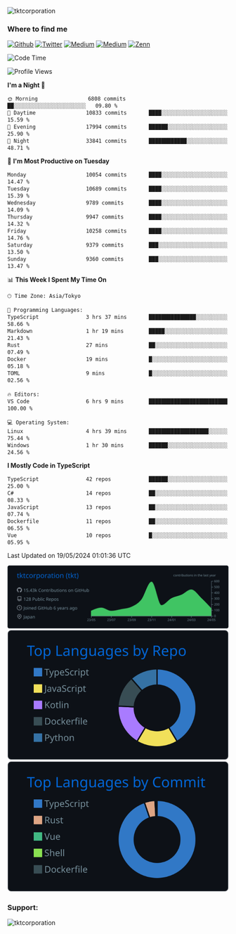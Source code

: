 <p align="left"> <img src="https://komarev.com/ghpvc/?username=tktcorporation&label=Profile%20views&color=0e75b6&style=flat" alt="tktcorporation" /> </p>

<h3>Where to find me</h3>
<p>
<a href="https://github.com/tktcorporation" target="_blank"><img alt="Github" src="https://img.shields.io/badge/GitHub-%2312100E.svg?&style=for-the-badge&logo=Github&logoColor=white" /></a>
<a href="https://twitter.com/tktcorporation" target="_blank"><img alt="Twitter" src="https://img.shields.io/badge/twitter-%231DA1F2.svg?&style=for-the-badge&logo=twitter&logoColor=white" /></a>
<a href="https://www.linkedin.com/in/tktcorporation" target="_blank"><img alt="Medium" src="https://img.shields.io/badge/linkdin-0a66c2.svg?&style=for-the-badge&logo=linkedin&logoColor=white" /></a>
<a href="https://qiita.com/tktcorporation" target="_blank"><img alt="Medium" src="https://img.shields.io/badge/qiita-55C500.svg?&style=for-the-badge&logo=qiita&logoColor=white" /></a>
<a href="https://zenn.dev/tktcorporation" target="_blank"><img alt="Zenn" src="https://img.shields.io/badge/Zenn-3EA8FF.svg?&style=for-the-badge&logo=Zenn&logoColor=white" /></a>
</p>
  
<!--START_SECTION:waka-->
![Code Time](http://img.shields.io/badge/Code%20Time-1%2C543%20hrs%2028%20mins-blue)

![Profile Views](http://img.shields.io/badge/Profile%20Views-0-blue)

**I'm a Night 🦉** 

```text
🌞 Morning                6808 commits        ██░░░░░░░░░░░░░░░░░░░░░░░   09.80 % 
🌆 Daytime                10833 commits       ████░░░░░░░░░░░░░░░░░░░░░   15.59 % 
🌃 Evening                17994 commits       ██████░░░░░░░░░░░░░░░░░░░   25.90 % 
🌙 Night                  33841 commits       ████████████░░░░░░░░░░░░░   48.71 % 
```
📅 **I'm Most Productive on Tuesday** 

```text
Monday                   10054 commits       ████░░░░░░░░░░░░░░░░░░░░░   14.47 % 
Tuesday                  10689 commits       ████░░░░░░░░░░░░░░░░░░░░░   15.39 % 
Wednesday                9789 commits        ████░░░░░░░░░░░░░░░░░░░░░   14.09 % 
Thursday                 9947 commits        ████░░░░░░░░░░░░░░░░░░░░░   14.32 % 
Friday                   10258 commits       ████░░░░░░░░░░░░░░░░░░░░░   14.76 % 
Saturday                 9379 commits        ███░░░░░░░░░░░░░░░░░░░░░░   13.50 % 
Sunday                   9360 commits        ███░░░░░░░░░░░░░░░░░░░░░░   13.47 % 
```


📊 **This Week I Spent My Time On** 

```text
🕑︎ Time Zone: Asia/Tokyo

💬 Programming Languages: 
TypeScript               3 hrs 37 mins       ███████████████░░░░░░░░░░   58.66 % 
Markdown                 1 hr 19 mins        █████░░░░░░░░░░░░░░░░░░░░   21.43 % 
Rust                     27 mins             ██░░░░░░░░░░░░░░░░░░░░░░░   07.49 % 
Docker                   19 mins             █░░░░░░░░░░░░░░░░░░░░░░░░   05.18 % 
TOML                     9 mins              █░░░░░░░░░░░░░░░░░░░░░░░░   02.56 % 

🔥 Editors: 
VS Code                  6 hrs 9 mins        █████████████████████████   100.00 % 

💻 Operating System: 
Linux                    4 hrs 39 mins       ███████████████████░░░░░░   75.44 % 
Windows                  1 hr 30 mins        ██████░░░░░░░░░░░░░░░░░░░   24.56 % 
```

**I Mostly Code in TypeScript** 

```text
TypeScript               42 repos            ██████░░░░░░░░░░░░░░░░░░░   25.00 % 
C#                       14 repos            ██░░░░░░░░░░░░░░░░░░░░░░░   08.33 % 
JavaScript               13 repos            ██░░░░░░░░░░░░░░░░░░░░░░░   07.74 % 
Dockerfile               11 repos            ██░░░░░░░░░░░░░░░░░░░░░░░   06.55 % 
Vue                      10 repos            █░░░░░░░░░░░░░░░░░░░░░░░░   05.95 % 
```




 Last Updated on 19/05/2024 01:01:36 UTC
<!--END_SECTION:waka-->

[![](https://raw.githubusercontent.com/tktcorporation/tktcorporation/master/profile-summary-card-output/github_dark/0-profile-details.svg)](https://github.com/vn7n24fzkq/github-profile-summary-cards)
[![](https://raw.githubusercontent.com/tktcorporation/tktcorporation/master/profile-summary-card-output/github_dark/1-repos-per-language.svg)](https://github.com/vn7n24fzkq/github-profile-summary-cards) [![](https://raw.githubusercontent.com/tktcorporation/tktcorporation/master/profile-summary-card-output/github_dark/2-most-commit-language.svg)](https://github.com/vn7n24fzkq/github-profile-summary-cards)

<h3 align="left">Support:</h3>
<p><a href="https://www.buymeacoffee.com/tktcorporation"> <img align="left" src="https://cdn.buymeacoffee.com/buttons/v2/default-yellow.png" height="50" width="210" alt="tktcorporation" /></a></p><br><br>
